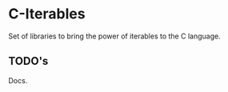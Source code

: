 C-Iterables
===========

Set of libraries to bring the power of iterables to the C language.

TODO's
-------
Docs.
